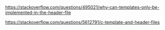 https://stackoverflow.com/questions/495021/why-can-templates-only-be-implemented-in-the-header-file

https://stackoverflow.com/questions/5612791/c-template-and-header-files



